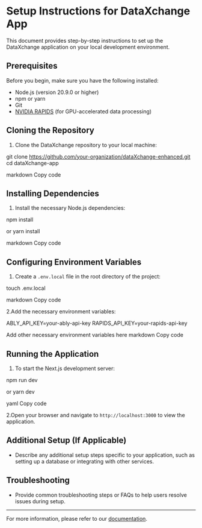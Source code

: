 # Setup Instructions for DataXchange App

This document provides step-by-step instructions to set up the DataXchange application on your local development environment.

## Prerequisites

Before you begin, make sure you have the following installed:

- Node.js (version 20.9.0 or higher)
- npm or yarn
- Git
- [NVIDIA RAPIDS](https://rapids.ai/start.html) (for GPU-accelerated data processing)

## Cloning the Repository

1. Clone the DataXchange repository to your local machine:

git clone <https://github.com/your-organization/dataXchange-enhanced.git>
cd dataXchange-app

markdown
Copy code

## Installing Dependencies

1. Install the necessary Node.js dependencies:

npm install

or
yarn install

markdown
Copy code

## Configuring Environment Variables

1. Create a `.env.local` file in the root directory of the project:

touch .env.local

markdown
Copy code

2.Add the necessary environment variables:

ABLY_API_KEY=your-ably-api-key
RAPIDS_API_KEY=your-rapids-api-key

Add other necessary environment variables here
markdown
Copy code

## Running the Application

1. To start the Next.js development server:

npm run dev

or
yarn dev

yaml
Copy code

2.Open your browser and navigate to `http://localhost:3000` to view the application.

## Additional Setup (If Applicable)

- Describe any additional setup steps specific to your application, such as setting up a database or integrating with other services.

## Troubleshooting

- Provide common troubleshooting steps or FAQs to help users resolve issues during setup.

---

For more information, please refer to our [documentation](link-to-full-documentation).